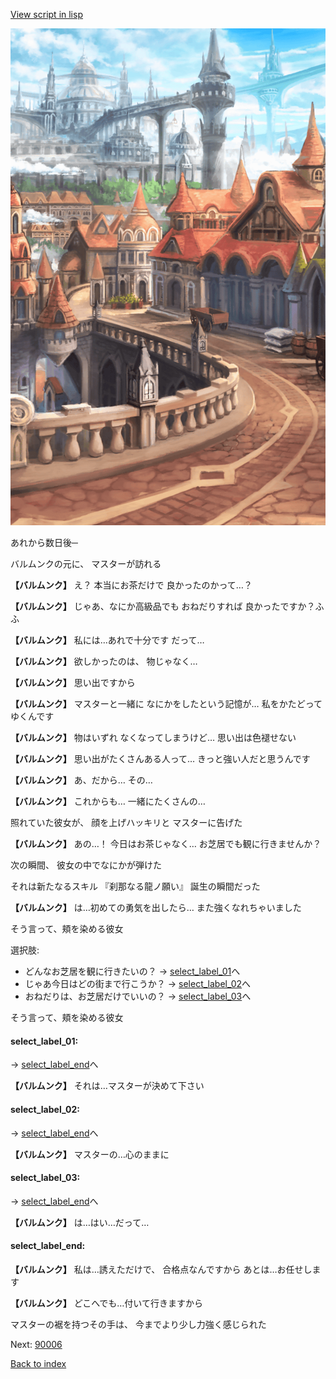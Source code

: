 [View script in lisp](../scripts/10094204.txt)

![town.png](../images/backgrounds/town.png)

あれから数日後─

バルムンクの元に、
マスターが訪れる

**【バルムンク】**
え？
本当にお茶だけで
良かったのかって…？

**【バルムンク】**
じゃあ、なにか高級品でも
おねだりすれば
良かったですか？ふふ

**【バルムンク】**
私には…あれで十分です
だって…

**【バルムンク】**
欲しかったのは、
物じゃなく…

**【バルムンク】**
思い出ですから

**【バルムンク】**
マスターと一緒に
なにかをしたという記憶が…
私をかたどってゆくんです

**【バルムンク】**
物はいずれ
なくなってしまうけど…
思い出は色褪せない

**【バルムンク】**
思い出がたくさんある人って…
きっと強い人だと思うんです

**【バルムンク】**
あ、だから…
その…

**【バルムンク】**
これからも…
一緒にたくさんの…

照れていた彼女が、
顔を上げハッキリと
マスターに告げた

**【バルムンク】**
あの…！
今日はお茶じゃなく…
お芝居でも観に行きませんか？

次の瞬間、
彼女の中でなにかが弾けた

それは新たなるスキル
『刹那なる龍ノ願い』
誕生の瞬間だった

**【バルムンク】**
は…初めての勇気を出したら…
また強くなれちゃいました

そう言って、頬を染める彼女

選択肢:
- どんなお芝居を観に行きたいの？ → [select_label_01](#select_label_01)へ
- じゃあ今日はどの街まで行こうか？ → [select_label_02](#select_label_02)へ
- おねだりは、お芝居だけでいいの？ → [select_label_03](#select_label_03)へ

そう言って、頬を染める彼女

#### select_label_01:
 → [select_label_end](#select_label_end)へ

**【バルムンク】**
それは…マスターが決めて下さい

#### select_label_02:
 → [select_label_end](#select_label_end)へ

**【バルムンク】**
マスターの…心のままに

#### select_label_03:
 → [select_label_end](#select_label_end)へ

**【バルムンク】**
は…はい…だって…

#### select_label_end:

**【バルムンク】**
私は…誘えただけで、
合格点なんですから
あとは…お任せします

**【バルムンク】**
どこへでも…付いて行きますから

マスターの裾を持つその手は、
今までより少し力強く感じられた


Next: [90006](90006.md)

[Back to index](index.md)

